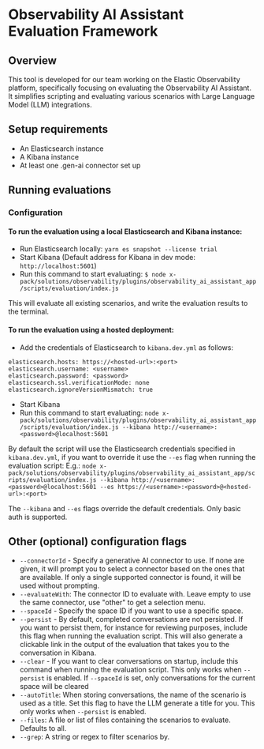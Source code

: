 # Observability AI Assistant Evaluation Framework

## Overview

This tool is developed for our team working on the Elastic Observability platform, specifically focusing on evaluating the Observability AI Assistant. It simplifies scripting and evaluating various scenarios with Large Language Model (LLM) integrations.

## Setup requirements

- An Elasticsearch instance
- A Kibana instance
- At least one .gen-ai connector set up

## Running evaluations

### Configuration

#### To run the evaluation using a local Elasticsearch and Kibana instance:

- Run Elasticsearch locally: `yarn es snapshot --license trial`
- Start Kibana (Default address for Kibana in dev mode: `http://localhost:5601`)
- Run this command to start evaluating:
  `$ node x-pack/solutions/observability/plugins/observability_ai_assistant_app/scripts/evaluation/index.js`

This will evaluate all existing scenarios, and write the evaluation results to the terminal.

#### To run the evaluation using a hosted deployment:

- Add the credentials of Elasticsearch to `kibana.dev.yml` as follows:

```
elasticsearch.hosts: https://<hosted-url>:<port>
elasticsearch.username: <username>
elasticsearch.password: <password>
elasticsearch.ssl.verificationMode: none
elasticsearch.ignoreVersionMismatch: true
```

- Start Kibana
- Run this command to start evaluating: `node x-pack/solutions/observability/plugins/observability_ai_assistant_app/scripts/evaluation/index.js --kibana http://<username>:<password>@localhost:5601`

By default the script will use the Elasticsearch credentials specified in `kibana.dev.yml`, if you want to override it use the `--es` flag when running the evaluation script:
E.g.: `node x-pack/solutions/observability/plugins/observability_ai_assistant_app/scripts/evaluation/index.js --kibana http://<username>:<password>@localhost:5601 --es https://<username>:<password>@<hosted-url>:<port>`

The `--kibana` and `--es` flags override the default credentials. Only basic auth is supported.

## Other (optional) configuration flags

- `--connectorId` - Specify a generative AI connector to use. If none are given, it will prompt you to select a connector based on the ones that are available. If only a single supported connector is found, it will be used without prompting.
- `--evaluateWith`: The connector ID to evaluate with. Leave empty to use the same connector, use "other" to get a selection menu.
- `--spaceId` - Specify the space ID if you want to use a specific space.
- `--persist` - By default, completed conversations are not persisted. If you want to persist them, for instance for reviewing purposes, include this flag when running the evaluation script. This will also generate a clickable link in the output of the evaluation that takes you to the conversation in Kibana.
- `--clear` - If you want to clear conversations on startup, include this command when running the evaluation script. This only works when `--persist` is enabled. If `--spaceId` is set, only conversations for the current space will be cleared
- `--autoTitle`: When storing conversations, the name of the scenario is used as a title. Set this flag to have the LLM generate a title for you. This only works when `--persist` is enabled.
- `--files`: A file or list of files containing the scenarios to evaluate. Defaults to all.
- `--grep`: A string or regex to filter scenarios by.
